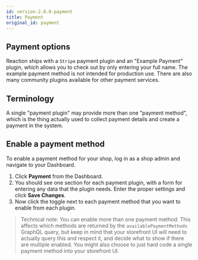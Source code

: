 ```yaml
---
id: version-2.0.0-payment
title: Payment
original_id: payment
---
```


## Payment options

Reaction ships with a `Stripe` payment plugin and an "Example Payment" plugin, which allows you to check out by only entering your full name. The example payment method is not intended for production use. There are also many community plugins available for other payment services.

## Terminology

A single "payment plugin" may provide more than one "payment method", which is the thing actually used to collect payment details and create a payment in the system.

## Enable a payment method

To enable a payment method for your shop, log in as a shop admin and navigate to your Dashboard.

1. Click **Payment** <i class="rui font-icon fa fa-credit-card"></i> from the Dashboard.
2. You should see one section for each payment plugin, with a form for entering any data that the plugin needs. Enter the proper settings and click **Save Changes**.
3. Now click the toggle next to each payment method that you want to enable from each plugin.

> Technical note: You can enable more than one payment method. This affects which methods are returned by the `availablePaymentMethods` GraphQL query, but keep in mind that your storefront UI will need to actually query this and respect it, and decide what to show if there are multiple enabled. You might also choose to just hard code a single payment method into your storefront UI.
